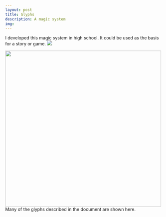 ```yaml
---
layout: post
title: Glyphs
description: A magic system
img:
---
```


I developed this magic system in high school. It could be used as the basis for a story or game. <a href="/img/Glyphs.pdf"><img src="/img/glyphs thumb.png"></a>

<img src="{{ site.baseurl }}/img/glyphs.png" width="500" alt="" title="many glyphs"/>

<div class="col three caption">
	Many of the glyphs described in the document are shown here.
</div>
